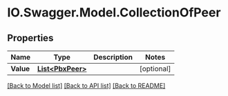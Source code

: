 # IO.Swagger.Model.CollectionOfPeer
## Properties

Name | Type | Description | Notes
------------ | ------------- | ------------- | -------------
**Value** | [**List&lt;PbxPeer&gt;**](PbxPeer.md) |  | [optional] 

[[Back to Model list]](../README.md#documentation-for-models) [[Back to API list]](../README.md#documentation-for-api-endpoints) [[Back to README]](../README.md)

